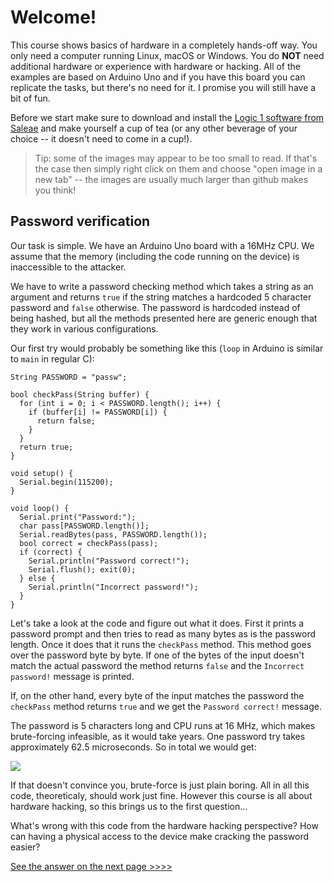 # Welcome!

This course shows basics of hardware in a completely hands-off way. You only need a computer running Linux, macOS or Windows. You do **NOT** need additional hardware or experience with hardware or hacking. All of the examples are based on Arduino Uno and if you have this board you can replicate the tasks, but there's no need for it. I promise you will still have a bit of fun.

Before we start make sure to download and install the [Logic 1 software from Saleae](https://support.saleae.com/logic-software/legacy-software/older-software-releases) and make yourself a cup of tea (or any other beverage of your choice -- it doesn't need to come in a cup!).

> Tip: some of the images may appear to be too small to read. If that's the case then simply right click on them and choose "open image in a new tab" -- the images are usually much larger than github makes you think!

## Password verification

Our task is simple. We have an Arduino Uno board with a 16MHz CPU. We assume that the memory (including the code running on the device) is inaccessible to the attacker.

We have to write a password checking method which takes a string as an argument and returns `true` if the string matches a hardcoded 5 character password and `false` otherwise. The password is hardcoded instead of being hashed, but all the methods presented here are generic enough that they work in various configurations. 

Our first try would probably be something like this (`loop` in Arduino is similar to `main` in regular C):

```
String PASSWORD = "passw";

bool checkPass(String buffer) {
  for (int i = 0; i < PASSWORD.length(); i++) {
    if (buffer[i] != PASSWORD[i]) {
      return false;
    }
  }
  return true;
}

void setup() {
  Serial.begin(115200);
}

void loop() {
  Serial.print("Password:");
  char pass[PASSWORD.length()];
  Serial.readBytes(pass, PASSWORD.length());
  bool correct = checkPass(pass);
  if (correct) {
    Serial.println("Password correct!");
    Serial.flush(); exit(0);
  } else {
    Serial.println("Incorrect password!");
  }
}
```

Let's take a look at the code and figure out what it does. First it prints a password prompt and then tries to read as many bytes as is the password length. Once it does that it runs the `checkPass` method. This method goes over the password byte by byte. If one of the bytes of the input doesn't match the actual password the method returns `false` and the `Incorrect password!` message is printed.

If, on the other hand, every byte of the input matches the password the `checkPass` method returns `true` and we get the `Password correct!` message.

The password is 5 characters long and CPU runs at 16 MHz, which makes brute-forcing infeasible, as it would take years. One password try takes approximately 62.5 microseconds. So in total we would get:

<img src="https://render.githubusercontent.com/render/math?math=256^5\times 62.5\mu s = 68,719,476.7s = 2.17 years">

If that doesn't convince you, brute-force is just plain boring. All in all this code, theoreticaly, should work just fine. However this course is all about hardware hacking, so this brings us to the first question...

What's wrong with this code from the hardware hacking perspective? How can having a physical access to the device make cracking the password easier?

[See the answer on the next page >>>>](timing)
